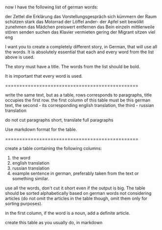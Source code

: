 now I have the following list of german words:

der Zettel
die Erklärung
das Vorstellungsgespräch
sich kümmern
der Raum
schützen
stark
das Motorrad
der Löffel
ander-
der Apfel
seit
bewölkt
zunehmen
das Mädchen
preiswert
entfernen
das Bein
einzeln
mittlerweile
stören
senden
suchen
das Klavier
vermieten
gering
der Migrant
sitzen
viel
eng

I want you to create a completely different story, in German, that will use all the words. It is absolutely essential that each and every word from the list above is used.

The story must have a title. The words from the list should be bold.

It is important that every word is used.




===============================================

write the same text, but as a table, rows corresponds to paragraphs, title occupies the first row. 
the first column of this table must be this german text, 
the second - its corresponding english translation,
the third - russian translation

do not cut paragraphs short, translate full paragraphs

Use markdown format for the table.

===============================================

create a table containing the following columns:

1. the word
2. english translation
3. russian translation
4. example sentence in german, preferably taken from the text or something similar.

use all the words, don't cut it short even if the output is big. The table should be sorted alphabetically based on german words not considering articles (do not omit the articles in the table though, omit them only for sorting purposes).

in the first column, if the word is a noun, add a definite article.

create this table as you usually do, in markdown

